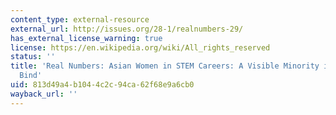 ```yaml
---
content_type: external-resource
external_url: http://issues.org/28-1/realnumbers-29/
has_external_license_warning: true
license: https://en.wikipedia.org/wiki/All_rights_reserved
status: ''
title: 'Real Numbers: Asian Women in STEM Careers: A Visible Minority in a Double
  Bind'
uid: 813d49a4-b104-4c2c-94ca-62f68e9a6cb0
wayback_url: ''
---
```

